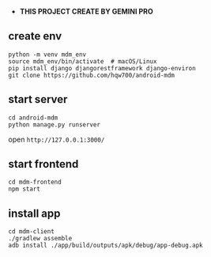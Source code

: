 - **THIS PROJECT CREATE BY GEMINI PRO**

## create env
```
python -m venv mdm_env  
source mdm_env/bin/activate  # macOS/Linux
pip install django djangorestframework django-environ
git clone https://github.com/hqw700/android-mdm
```

## start server
```
cd android-mdm
python manage.py runserver
```
open `http://127.0.0.1:3000/`

## start frontend
```
cd mdm-frontend
npm start
```

## install app
```
cd mdm-client
./gradlew assemble
adb install ./app/build/outputs/apk/debug/app-debug.apk
```
